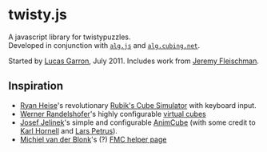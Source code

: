 # twisty.js

A javascript library for twistypuzzles.  
Developed in conjunction with [`alg.js`](https://github.com/cubing/alg.js) and [`alg.cubing.net`](https://github.com/cubing/alg.cubing.net).

Started by [Lucas Garron](https://www.garron.net/), July 2011. Includes work from [Jeremy Fleischman](https://github.com/jfly).


## Inspiration
- [Ryan Heise](http://www.ryanheise.com/)'s revolutionary [Rubik's Cube Simulator](http://www.ryanheise.com/cube/speed.html) with keyboard input.
- [Werner Randelshofer](http://randelshofer.ch/)'s highly configurable [virtual cubes](http://randelshofer.ch/rubik/index.html)
- [Josef Jelinek](http://rubikscube.info/)'s simple and configurable [AnimCube](http://software.rubikscube.info/AnimCube/) (with some credit to [Karl Hornell](http://www.javaonthebrain.com/java/rubik/) and [Lars Petrus](http://lar5.com/cube/)).
- [Michiel van der Blonk](http://www.vanderblonk.com/)'s (?) [FMC helper page](http://thearufam.brinkster.net/cube/wrapplet.asp)
